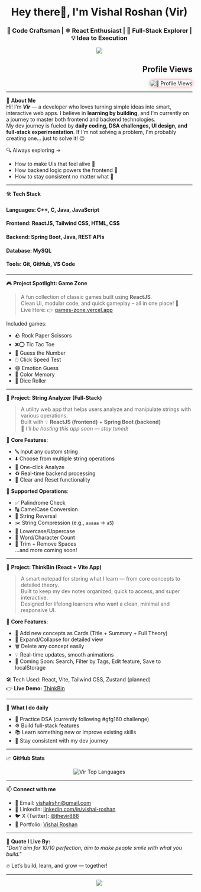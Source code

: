 <h1 align="center">Hey there👋, I'm Vishal Roshan (Vir)</h1>
<h3 align="center">🧠 Code Craftsman | ⚛️ React Enthusiast | 🚀 Full-Stack Explorer | 💡 Idea to Execution</h3>

<p align="center">
  <img src="https://readme-typing-svg.herokuapp.com/?lines=Code.+Build.+Repeat.;Consistency+is+my+superpower.;Let's+turn+ideas+into+projects!&center=true&width=500&height=40" />
</p>
<h2 align ="right">Profile Views</h2>
<p align="right"">
  <img src="https://profile-counter.glitch.me/TheeViR/count.svg" alt="👀 Profile Views" style="border-radius:12px; box-shadow: 0px 0px 10px rgba(224,15,15,0.5);" />
</p>

---

🌟 **About Me**  </br>
Hi! I’m **_Vir_** — a developer who loves turning simple ideas into smart, interactive web apps. I believe in **learning by building**, and I’m currently on a journey to master both frontend and backend technologies.  
My dev journey is fueled by **daily coding, DSA challenges, UI design, and full-stack experimentation**. If I'm not solving a problem, I'm probably creating one... just to solve it! 😉

🔍 Always exploring →  
- How to make UIs that feel alive 🎨  
- How backend logic powers the frontend 🧩  
- How to stay consistent no matter what 🧘

---

🛠️ **Tech Stack**
<h4>Languages: C++, C, Java, JavaScript</h4>
<h4>Frontend: ReactJS, Tailwind CSS, HTML, CSS</h4>
<h4>Backend: Spring Boot, Java, REST APIs</h4>
<h4>Database: MySQL</h4>
<h4>Tools: Git, GitHub, VS Code</h4>

---

🎮 **Project Spotlight: Game Zone**
> A fun collection of classic games built using **ReactJS**.  
> Clean UI, modular code, and quick gameplay – all in one place! 🚀  
> Live Here: 👉 [games-zone.vercel.app](https://games-zone-qqo2y2j9c-virs-projects-d21e81c3.vercel.app/)

Included games:
- 🪨 Rock Paper Scissors  
- ❌⭕ Tic Tac Toe  
- 🔢 Guess the Number  
- 🖱️ Click Speed Test  
- 😄 Emotion Guess  
- 🎨 Color Memory  
- 🎲 Dice Roller

---

🧪 **Project: String Analyzer (Full-Stack)**  
> A utility web app that helps users analyze and manipulate strings with various operations.  
> Built with 💡 **ReactJS (frontend)** + **Spring Boot (backend)**  
> 🚀 *I'll be hosting this app soon — stay tuned!*

🔧 **Core Features**:
- 🔤 Input any custom string
- ⬇️ Choose from multiple string operations
- 🎯 One-click Analyze
- ♻️ Real-time backend processing
- 🧼 Clear and Reset functionality

🧠 **Supported Operations**:
- ✅ Palindrome Check  
- 🔠 CamelCase Conversion  
- 🔁 String Reversal  
- ✂️ String Compression (e.g., `aaaaa` → `a5`)  
- 🔡 Lowercase/Uppercase  
- 📏 Word/Character Count  
- 🧹 Trim + Remove Spaces  
...and more coming soon!

---

🧠 **Project: ThinkBin (React + Vite App)**  
> A smart notepad for storing what I learn — from core concepts to detailed theory.  
> Built to keep my dev notes organized, quick to access, and super interactive.  
> Designed for lifelong learners who want a clean, minimal and responsive UI.

🧰 **Core Features**:  
- 📝 Add new concepts as Cards (Title + Summary + Full Theory)  
- 📂 Expand/Collapse for detailed view  
- 🗑️ Delete any concept easily  
- 💡 Real-time updates, smooth animations  
- 🎯 Coming Soon: Search, Filter by Tags, Edit feature, Save to localStorage

🛠️ Tech Used: React, Vite, Tailwind CSS, Zustand (planned)  
👉 **Live Demo:** [ThinkBin](https://thinkbin.vercel.app)

---

📅 **What I do daily**
- 🧠 Practice DSA (currently following #gfg160 challenge)
- ⚙️ Build full-stack features
- 📚 Learn something new or improve existing skills
- 📌 Stay consistent with my dev journey

---

📈 **GitHub Stats**
<p align="center">
  <img src="https://github-readme-stats.vercel.app/api/top-langs/?username=TheeViR&layout=compact&theme=tokyonight" alt="Vir Top Languages" />
</p>

---

📫 **Connect with me**
- 📧 Email: [vishalrshn@gmail.com](mailto:vishalrshn@gmail.com)
- 💼 LinkedIn: [linkedin.com/in/vishal-roshan](https://www.linkedin.com/in/vishal-roshan/)
- 🐦 X (Twitter): [@thevir888](https://x.com/thevir888)
- 🔗 Portfolio: [Vishal Roshan](https://portfoliovir.netlify.app/)

---

🎯 **Quote I Live By:**  
*"Don't aim for 10/10 perfection, aim to make people smile with what you build."*

🔥  Let’s build, learn, and grow — together!

---

<p align="center">
  <img src="https://capsule-render.vercel.app/api?type=waving&height=120&color=gradient&text=Thank%20You%20🌿&descAlign=50&descAlignY=70" />
</p>
